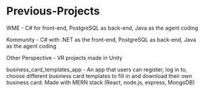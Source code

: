 # Previous-Projects

WME - C# for front-end, PostgreSQL as back-end, Java as the agent coding

Kommunity - C# with .NET as the front-end, PostgreSQL as back-end, Java as the agent coding

Other Perspective - VR projects made in Unity

business_card_templates_app - An app that users can register, log in to, choose different business card templates to fill in and download their own business card. Made with MERN stack (React, node.js, express, MongoDB)